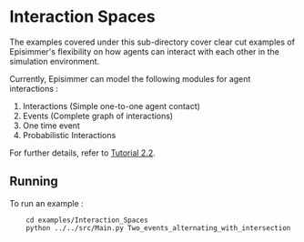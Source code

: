 # Interaction Spaces
The examples covered under this sub-directory cover clear cut examples of Episimmer's flexibility on how agents can interact with each other in the simulation environment.

Currently, Episimmer can model the following modules for agent interactions :

1. Interactions (Simple one-to-one agent contact)
2. Events (Complete graph of interactions)
3. One time event
4. Probabilistic Interactions


For further details, refer to [Tutorial 2.2](https://docs.google.com/document/d/17QNw3BUEclqjtuoN6bd3pFNHsbzNIu2Bo0L1BCPS_A4/edit?usp=sharing).

## Running
To run an example :

		cd examples/Interaction_Spaces
		python ../../src/Main.py Two_events_alternating_with_intersection
